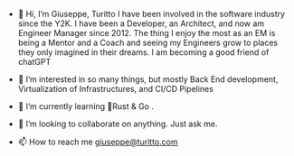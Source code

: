 - 👋 Hi, I’m Giuseppe, Turitto
         I have been involved in the software industry since the Y2K. I have been a Developer, an Architect, and now am Engineer Manager since 2012.
         The thing I enjoy the most as an EM is being a Mentor and a Coach and seeing my Engineers grow to places they only imagined in their dreams. 
         I am becoming a good friend of chatGPT


- 👀 I’m interested in so many things, but mostly Back End development, Virtualization of Infrastructures, and CI/CD Pipelines
- 🌱 I’m currently learning 🦀Rust & Go .
- 💞️ I’m looking to collaborate on anything. Just ask me.
- 📫 How to reach me giuseppe@turitto.com

<!---
GTuritto/GTuritto is a ✨ special ✨ repository because its `README.md` (this file) appears on your GitHub profile.
You can click the Preview link to take a look at your changes.
--->
